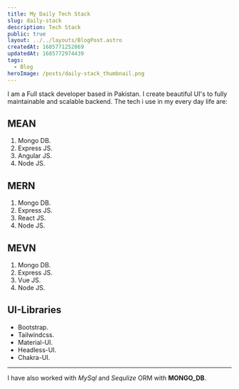 ```yaml
---
title: My Daily Tech Stack
slug: daily-stack
description: Tech Stack
public: true
layout: ../../layouts/BlogPost.astro
createdAt: 1685771252869
updatedAt: 1685772974439
tags:
  - Blog
heroImage: /posts/daily-stack_thumbnail.png
---
```


I am a Full stack developer based in Pakistan. I create beautiful UI's to fully maintainable and scalable backend.
The tech i use in my every day life are:

## MEAN

  1. Mongo DB.
  2. Express JS.
  3. Angular JS.
  4. Node JS.

## MERN
  1. Mongo DB.
  2. Express JS. 
  3. React JS.
  4. Node JS.

## MEVN
  1. Mongo DB.
  2. Express JS.
  3. Vue JS.
  4. Node JS.

## UI-Libraries

- Bootstrap.
- Tailwindcss.
- Material-UI.
- Headless-UI.
- Chakra-UI.

***

I have also worked with *MySql* and *Sequlize* ORM with **MONGO_DB**.